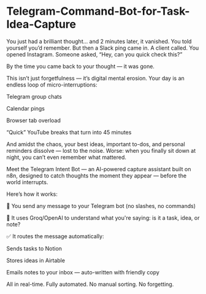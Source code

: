 # Telegram-Command-Bot-for-Task-Idea-Capture

You just had a brilliant thought… and 2 minutes later, it vanished.
You told yourself you’d remember.
But then a Slack ping came in.
A client called.
You opened Instagram.
Someone asked, “Hey, can you quick check this?”

By the time you came back to your thought — it was gone.

This isn’t just forgetfulness — it’s digital mental erosion.
Your day is an endless loop of micro-interruptions:

Telegram group chats

Calendar pings

Browser tab overload

“Quick” YouTube breaks that turn into 45 minutes

And amidst the chaos, your best ideas, important to-dos, and personal reminders dissolve — lost to the noise.
Worse: when you finally sit down at night, you can’t even remember what mattered.

Meet the Telegram Intent Bot — an AI-powered capture assistant built on n8n, designed to catch thoughts the moment they appear — before the world interrupts.

Here’s how it works:

🔁 You send any message to your Telegram bot (no slashes, no commands)

🧠 It uses Groq/OpenAI to understand what you're saying: is it a task, idea, or note?

✅ It routes the message automatically:

Sends tasks to Notion

Stores ideas in Airtable

Emails notes to your inbox — auto-written with friendly copy

All in real-time. Fully automated. No manual sorting. No forgetting.
